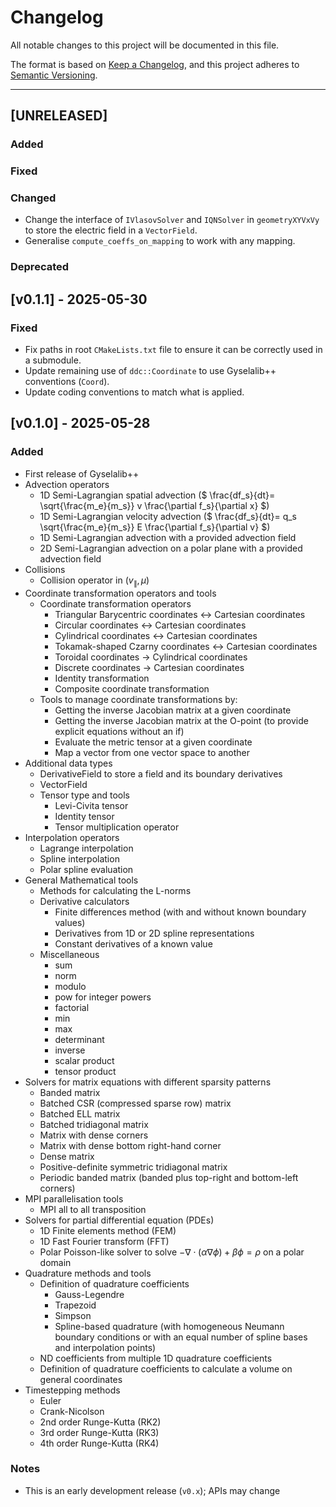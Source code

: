# Changelog

All notable changes to this project will be documented in this file.

The format is based on [Keep a Changelog](https://keepachangelog.com/en/1.1.0/),
and this project adheres to [Semantic Versioning](https://semver.org/spec/v2.0.0.html).

---

## [UNRELEASED]

### Added

### Fixed

### Changed

- Change the interface of `IVlasovSolver` and `IQNSolver` in `geometryXYVxVy` to store the electric field in a `VectorField`.
- Generalise `compute_coeffs_on_mapping` to work with any mapping.

### Deprecated

## [v0.1.1] - 2025-05-30

### Fixed

- Fix paths in root `CMakeLists.txt` file to ensure it can be correctly used in a submodule.
- Update remaining use of `ddc::Coordinate` to use Gyselalib++ conventions (`Coord`).
- Update coding conventions to match what is applied.

## [v0.1.0] - 2025-05-28

### Added

- First release of Gyselalib++
- Advection operators
  - 1D Semi-Lagrangian spatial advection ($` \frac{df_s}{dt}= \sqrt{\frac{m_e}{m_s}} v \frac{\partial f_s}{\partial x} `$)
  - 1D Semi-Lagrangian velocity advection ($` \frac{df_s}{dt}= q_s \sqrt{\frac{m_e}{m_s}} E \frac{\partial f_s}{\partial v} `$)
  - 1D Semi-Lagrangian advection with a provided advection field
  - 2D Semi-Lagrangian advection on a polar plane with a provided advection field
- Collisions
  - Collision operator in $`(v_\parallel,\mu)`$
- Coordinate transformation operators and tools
  - Coordinate transformation operators
    - Triangular Barycentric coordinates <-> Cartesian coordinates
    - Circular coordinates <-> Cartesian coordinates
    - Cylindrical coordinates <-> Cartesian coordinates
    - Tokamak-shaped Czarny coordinates <-> Cartesian coordinates
    - Toroidal coordinates -> Cylindrical coordinates
    - Discrete coordinates -> Cartesian coordinates
    - Identity transformation
    - Composite coordinate transformation
  - Tools to manage coordinate transformations by:
    - Getting the inverse Jacobian matrix at a given coordinate
    - Getting the inverse Jacobian matrix at the O-point (to provide explicit equations without an if)
    - Evaluate the metric tensor at a given coordinate
    - Map a vector from one vector space to another
- Additional data types
  - DerivativeField to store a field and its boundary derivatives
  - VectorField
  - Tensor type and tools
    - Levi-Civita tensor
    - Identity tensor
    - Tensor multiplication operator
- Interpolation operators
  - Lagrange interpolation
  - Spline interpolation
  - Polar spline evaluation
- General Mathematical tools
  - Methods for calculating the L-norms
  - Derivative calculators
    - Finite differences method (with and without known boundary values)
    - Derivatives from 1D or 2D spline representations
    - Constant derivatives of a known value
  - Miscellaneous
    - sum
    - norm
    - modulo
    - pow for integer powers
    - factorial
    - min
    - max
    - determinant
    - inverse
    - scalar product
    - tensor product
- Solvers for matrix equations with different sparsity patterns
  - Banded matrix
  - Batched CSR (compressed sparse row) matrix
  - Batched ELL matrix
  - Batched tridiagonal matrix
  - Matrix with dense corners
  - Matrix with dense bottom right-hand corner
  - Dense matrix
  - Positive-definite symmetric tridiagonal matrix
  - Periodic banded matrix (banded plus top-right and bottom-left corners)
- MPI parallelisation tools
  - MPI all to all transposition
- Solvers for partial differential equation (PDEs)
  - 1D Finite elements method (FEM)
  - 1D Fast Fourier transform (FFT)
  - Polar Poisson-like solver to solve $` - \nabla \cdot (\alpha \nabla \phi) + \beta \phi = \rho `$ on a polar domain
- Quadrature methods and tools
  - Definition of quadrature coefficients
    - Gauss-Legendre
    - Trapezoid
    - Simpson
    - Spline-based quadrature (with homogeneous Neumann boundary conditions or with an equal number of spline bases and interpolation points)
  - ND coefficients from multiple 1D quadrature coefficients
  - Definition of quadrature coefficients to calculate a volume on general coordinates
- Timestepping methods
  - Euler
  - Crank-Nicolson
  - 2nd order Runge-Kutta (RK2)
  - 3rd order Runge-Kutta (RK3)
  - 4th order Runge-Kutta (RK4)

### Notes

- This is an early development release (`v0.x`); APIs may change
